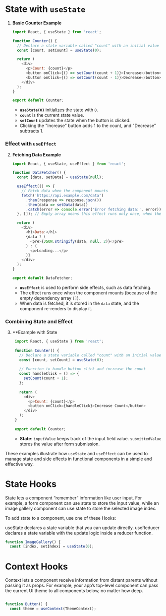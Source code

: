 # **State with `useState`**

1. **Basic Counter Example**

   ```javascript
   import React, { useState } from 'react';

   function Counter() {
     // Declare a state variable called "count" with an initial value of 0
     const [count, setCount] = useState(0);

     return (
       <div>
         <p>Count: {count}</p>
         <button onClick={() => setCount(count + 1)}>Increase</button>
         <button onClick={() => setCount(count - 1)}>Decrease</button>
       </div>
     );
   }

   export default Counter;
   ```

   - **`useState(0)`** initializes the state with `0`.
   - **`count`** is the current state value.
   - **`setCount`** updates the state when the button is clicked.
   - Clicking the "Increase" button adds 1 to the count, and "Decrease" subtracts 1.

### **Effect with `useEffect`**

2. **Fetching Data Example**

   ```javascript
   import React, { useState, useEffect } from 'react';

   function DataFetcher() {
     const [data, setData] = useState(null);

     useEffect(() => {
       // Fetch data when the component mounts
       fetch('https://api.example.com/data')
         .then(response => response.json())
         .then(data => setData(data))
         .catch(error => console.error('Error fetching data:', error));
     }, []); // Empty array means this effect runs only once, when the component mounts

     return (
       <div>
         <h1>Data:</h1>
         {data ? (
           <pre>{JSON.stringify(data, null, 2)}</pre>
         ) : (
           <p>Loading...</p>
         )}
       </div>
     );
   }

   export default DataFetcher;
   ```

   - **`useEffect`** is used to perform side effects, such as data fetching.
   - The effect runs once when the component mounts (because of the empty dependency array `[]`).
   - When data is fetched, it is stored in the `data` state, and the component re-renders to display it.

### **Combining State and Effect**

3. **Example with State

   ```javascript
    import React, { useState } from 'react';
    
    function Counter() {
      // Declare a state variable called "count" with an initial value of 0
      const [count, setCount] = useState(0);
    
      // Function to handle button click and increase the count
      const handleClick = () => {
        setCount(count + 1);
      };
    
      return (
        <div>
          <p>Count: {count}</p>
          <button onClick={handleClick}>Increase Count</button>
        </div>
      );
    }
    
    export default Counter;

   ```

   - **State**: `inputValue` keeps track of the input field value. `submittedValue` stores the value after form submission.

These examples illustrate how `useState` and `useEffect` can be used to manage state and side effects in functional components in a simple and effective way.

# State Hooks 
State lets a component “remember” information like user input. For example, a form component can use state to store the input value, while an image gallery component can use state to store the selected image index.

To add state to a component, use one of these Hooks:

useState declares a state variable that you can update directly.
useReducer declares a state variable with the update logic inside a reducer function.
  ```javascript
  function ImageGallery() {
    const [index, setIndex] = useState(0);
  ```

# Context Hooks 
Context lets a component receive information from distant parents without passing it as props. For example, your app’s top-level component can pass the current UI theme to all components below, no matter how deep.
  ```javascript

  function Button() {
    const theme = useContext(ThemeContext);
  ```
